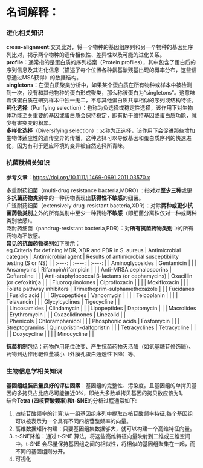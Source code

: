 # 名词解释： 
### 进化相关知识
**cross-alignment**:交叉比对，将一个物种的基因组序列和另一个物种的基因组序列比对，揭示两个物种的遗传相似性、差异性以及可能的进化关系。\
**profile**：通常指的是蛋白质的序列档案（Protein profiles），其中包含了蛋白质的序列信息及其进化信息（描述了每个位置各种氨基酸残基出现的概率分布，这些信息通过MSA获得）的数据结构。\
**singletons**：在蛋白质聚类分析中，如果某个蛋白质在所有物种或样本中被检测到一次，没有和其他物种的蛋白形成聚类，那么称该蛋白为“singletons”。这意味着该蛋白质在研究样本中独一无二，不与其他蛋白质共享相似的序列或结构特征。\
**纯化选择**（Purifying selection）：也称为负选择或稳定性选择，该作用下对生物体功能至关重要的基因或蛋白质会保持稳定，即有助于维持基因或蛋白质功能，减少有害突变的积累。\
**多样化选择**（Diversifying selection）：又称为正选择，该作用下会促进那些增加生物体适应性的遗传变异的传播，这种选择可以导致基因和蛋白质序列的快速进化，因为有利于适应环境的变异被自然选择所青睐。


### 抗菌肽相关知识
**参考文章**：https://doi.org/10.1111/j.1469-0691.2011.03570.x

多重耐药细菌（multi-drug resistance bacteria,MDRO）: 指对对**至少三种**或更多**抗菌药物类别**中的一种药物表现出**获得性不敏感**的细菌。\
广泛耐药细菌（extensively drug-resistant bacteria,XDR）：对除**两种或更少抗菌药物类别**之外的所有类别中至少一种药物**不敏感**（即细菌分离株仅对一种或两种类别敏感）。\
泛耐药细菌（pandrug-resistant bacteria,PDR）：对**所有抗菌药物类别**中的所有药物均不敏感。\
**常见的抗菌药物类别**如下所示：\
eg.Criteria for defining MDR, XDR and PDR in S. aureus
| Antimicrobial category | Antimicrobial agent | Results of antimicrobial susceptibility testing (S or NS) |
| :----: | :----: | :----: | 
| Aminoglycosides | Gentamicin | |
| Ansamycins | Rifampin/rifampicin | |
| Anti-MRSA cephalosporins | Ceftaroline | |
| Anti-staphylococcal β-lactams (or cephamycins) | Oxacillin (or cefoxitin)a | |
| Fluoroquinolones | Ciprofloxacin | |
|                  | Moxifloxacin | |
| Folate pathway inhibitors | Trimethoprim-sulphamethoxazole | |
| Fucidanes | Fusidic acid | |
| Glycopeptides | Vancomycin | |
|               | Teicoplanin | |
|               | Telavancin | |
| Glycylcyclines | Tigecycline | |	
| Lincosamides | Clindamycin | |
| Lipopeptides | Daptomycin | |
| Macrolides | Erythromycin	| |
| Oxazolidinones | Linezolid | |	
| Phenicols | Chloramphenicol	| |
| Phosphonic acids | Fosfomycin | |	
| Streptogramins | Quinupristin-dalfopristin | |
| Tetracyclines | Tetracycline | |
|               | Doxycycline	| |
|               | Minocycline	| |

**抗菌机制**包括：药物作用靶位改变、产生抗菌药物灭活酶（如氨基糖苷修饰酶）、药物到达作用靶位量减小（外膜孔蛋白通透性下降）等。

### 生物信息学相关知识
**基因组组装质量良好的评估因素**：基因组的完整性、污染度。且基因组的单拷贝基因的多拷贝占比应尽可能接近0%，即绝大多数单拷贝基因的拷贝数应该为1。\
结合**Tetra (四核苷酸频率)和t-SNE**的分析过程通常如下:
  1. 四核苷酸频率的计算:从一组基因组序列中提取四核苷酸频率特征,每个基因组可以被表示为一个具有不同四核苷酸频率的向量。
  2. 高维数据矩阵构建：只要基因组集数据够大，就可以构建一个高维特征向量。
  3. t-SNE降维：通过 t-SNE 算法，将这些高维特征向量映射到二维或三维空间中。t-SNE 会尽量保持基因组之间的相似性，将相似的基因组聚集在一起，而不同的基因组则分开。
  4. 可视化
